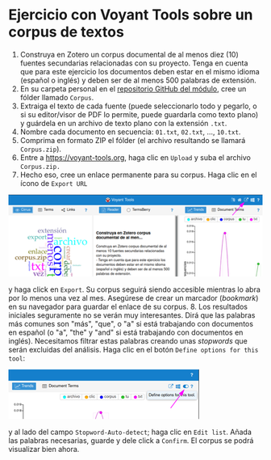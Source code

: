 # Ejercicio con Voyant Tools sobre un corpus de textos

1. Construya en Zotero un corpus documental de al menos diez (10) fuentes secundarias relacionadas con su proyecto. Tenga en cuenta que para este ejercicio los documentos deben estar en el mismo idioma (español o inglés) y deben ser de al menos 500 palabras de extensión.
2. En su carpeta personal en el [repositorio GitHub del módulo](https://github.com/nivaca/Visiones202110), cree un fólder llamado `Corpus`.
3. Extraiga el texto de cada fuente (puede seleccionarlo todo y pegarlo, o si su editor/visor de PDF lo permite, puede guardarla como texto plano) y guárdela en un archivo de texto plano con la extensión `.txt`.
4. Nombre cada documento en secuencia: `01.txt`, `02.txt`, ..., `10.txt`. 
5. Comprima en formato ZIP el fólder (el archivo resultando se llamará `Corpus.zip`).
6. Entre a https://voyant-tools.org, haga clic en `Upload` y suba el archivo `Corpus.zip.`
7. Hecho eso, cree un enlace permanente para su corpus. Haga clic en el ícono de `Export URL`

![export URL](img/voyant01.png)

y haga click en `Export`. Su corpus seguirá siendo accesible mientras lo abra por lo menos una vez al mes. Asegúrese de crear un marcador (*bookmark*) en su navegador para guardar el enlace de su corpus.
8. Los resultados iniciales seguramente no se verán muy interesantes. Dirá que las palabras más comunes son "más", "que", o "a" si está trabajando con documentos en español (o "a", "the" y "and" si está trabajando con documentos en inglés). Necesitamos filtrar estas palabras creando unas *stopwords* que serán excluidas del análisis. Haga clic en el botón `Define options for this tool`:

![options](img/voyant02.png)

y al lado del campo `Stopword-Auto-detect`; haga clic en `Edit list`. Añada las palabras necesarias, guarde y dele click a `Confirm`. El corpus se podrá visualizar bien ahora.
